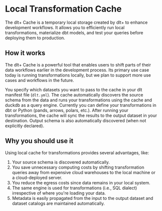 # Local Transformation Cache

The dlt+ Cache is a temporary local storage created by dlt+ to enhance development workflows. It allows you to efficiently run local transformations, materialize dbt models, and test your queries before deploying them to production. 

## How it works

The dlt+ Cache is a powerful tool that enables users to shift parts of their data workflows earlier in the development process. Its primary use case today is running transformations locally, but we plan to support more use cases and workflows in the future.

You specify which datasets you want to pass to the cache in your dlt manifest file (`dlt.yml`). The cache automatically discovers the source schema from the data and runs your transformations using the cache and duckdb as a query engine. Currently you can define your transformations in dbt or Python (pands, arrows, polars, etc.). After running your transformations, the cache will sync the results to the output dataset in your destination. Output schema is also automatically discovered (when not explicitly declared).


## Why you should use it

Using local cache for transformations provides several advantages, like:
1. Your source schema is discovered automatically.
2. You save unnecessary computing costs by shifting transformation queries away from expensive cloud warehouses to the local machine or a cloud-deployed server.
3. You reduce the egress costs since data remains in your local system.
4. The same engine is used for transformations (i.e., SQL dialect) irrespective of where you're loading your data.
6. Metadata is easily propagated from the input to the output dataset and dataset catalogs are maintained automatically.

